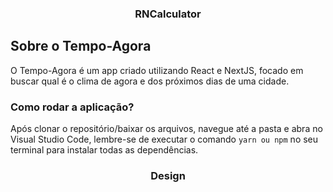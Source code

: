 <h3 align="center">
  RNCalculator
</h3>

## Sobre o Tempo-Agora

O Tempo-Agora é um app criado utilizando React e NextJS, focado em buscar qual é o clima de agora e dos próximos dias de uma cidade.

### Como rodar a aplicação?

Após clonar o repositório/baixar os arquivos, navegue até a pasta e abra no Visual Studio Code, lembre-se de executar o comando `yarn ou npm` no seu terminal para instalar todas as dependências.

<h3 align="center">
  Design
</h3>

<p align="center">
 
</p>
